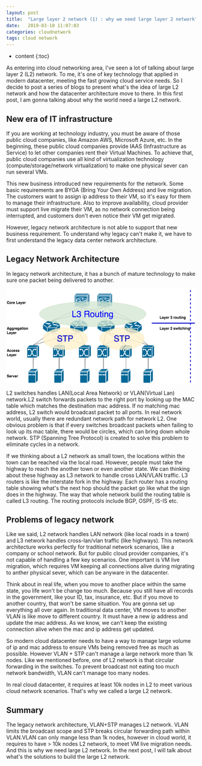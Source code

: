 ```yaml
---
layout: post
title:  "Large layer 2 network (1) : why we need large layer 2 network"
date:   2019-03-10 11:07:03
categories: cloudnetwork
tags: cloud network
---
```


* content
{:toc}

As entering into cloud networking area, I've seen a lot of talking about large layer 2 (L2) network. To me, it's one of key technology that applied in modern datacenter, meeting the fast growing cloud service needs. So I decide to post a series of blogs to present what's the idea of large L2 network and how the datacenter architecture move to there. In this first post, I am gonna talking about why the world need a large L2 network.

## New era of IT infrastructure
If you are working at technology industry, you must be aware of  those public cloud companies, like Amazon AWS, Microsoft Azure, etc. In the beginning, these public cloud companies provide IAAS (Infrastructure as Service) to let other companies rent their Virtual Machines. To achieve that, public cloud companies use all kind of virtualization technology (compute/storage/network virtualization) to make one physical sever can run several VMs. 

This new business introduced new requirements for the network. Some basic requirements are BYOA (Bring Your Own Address) and live migration. The customers want to assign ip address to their VM, so it's easy for them to manage their infrastructure. Also to improve availability, cloud provider must support live migrate their VM, as no network connection being interrupted, and customers don't even notice their VM get migrated. 

However, legacy network architecture is not able to support that new business requirement. To understand why legacy can't make it, we have to first understand the legacy data center network architecture.

## Legacy Network Architecture
In legacy network architecture, it has a bunch of mature technology to make sure one packet being delivered to another. 

![image](/assets/NetworkArchitecture.png) 

L2 switches handles LAN(Local Area Network) or VLAN(Virtual Lan) network.L2 switch forwards packets to the right port by looking up the MAC table which matches the destination mac address. If no matching mac address, L2 switch would broadcast packet to all ports. In real network world, usually there are redundant network path for network L2. One obvious problem is that if every switches broadcast packets when failing to look up its mac table, there would be circles, which can bring down whole network. STP (Spanning Tree Protocol) is created to solve this problem to eliminate cycles in a network. 

If we thinking about a L2 network as small town, the locations within the town can be reached via the local road. However, people must take the highway to reach the another town or even another state. We can thinking about these highway as L3 network to handle cross LAN/VLAN traffic. L3 routers is like the interstate fork in the highway. Each router has a routing table showing what's the next hop should the packet go like what the sign does in the highway. The way that whole network build the routing table is called L3 routing. The routing protocols include BGP, OSPF, IS-IS etc. 

## Problems of legacy network
Like we said, L2 network handles LAN network (like local roads in a town) and L3 network handles cross-lan/vlan traffic (like highways). This network architecture works perfectly for traditional network scenarios, like a company or school network. But for public cloud provider companies, it's not capable of handling a few key scenarios. One important is VM live migration, which requires VM keeping all connections alive during migrating to anther physical sever, which can be anyware in the datacenter. 

Think about in real life, when you move to another place within the same state, you life won't be change too much. Because you still have all records in the government, like your ID, tax, insurance, etc. But if you move to another country, that won't be same situation. You are gonna set up everything all over again. In traditional data center, VM moves  to another VLAN is like move to different country. It must have a new ip address and update the mac address. As we know, we can't keep the existing connection alive when the mac and ip address get updated. 

So modern cloud datacenter needs to have a way to manage large volume of ip and mac address to ensure VMs being removed free as much as possible. However VLAN + STP can't manage a large network more than 1k nodes. Like we mentioned before, one of L2 network is that circular forwarding in the switches. To prevent broadcast not eating too much network bandwidth, VLAN can't manage too many nodes. 

In real cloud datacenter, it requires at least 10k nodes in L2 to meet various cloud network scenarios. That's why we called a large L2 network.

## Summary
The legacy network architecture, VLAN+STP manages L2 network. VLAN limits the broadcast scope and STP breaks circular forwarding path within VLAN.VLAN can only mange less than 1k nodes, however in cloud world, it requires to have > 10k nodes L2 network, to meet VM live migration needs. And this is why we need large L2 network.  In the next post, I will talk about what's the solutions to build the large L2 network.